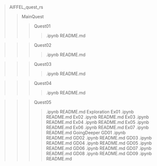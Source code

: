 > AIFFEL_quest_rs
>> MainQuest
>>> Quest01
>>>> .ipynb
>>>> README.md

>>> Quest02
>>>> .ipynb
>>>> README.md

>>> Quest03
>>>> .ipynb
>>>> README.md

>>> Quest04
>>>> .ipynb
>>>> README.md

>>> Quest05
>>>> .ipynb
>>>> README.md
>> Exploration
>>> Ex01
>>>> .ipynb
>>>> README.md
>>> Ex02
>>>> .ipynb
>>>> README.md
>>> Ex03
>>>> .ipynb
>>>> README.md
>>> Ex04
>>>> .ipynb
>>>> README.md
>>> Ex05
>>>> .ipynb
>>>> README.md
>>> Ex06
>>>> .ipynb
>>>> README.md
>>> Ex07
>>>> .ipynb
>>>> README.md
>> GoingDeeper
>>> GD01
>>>> .ipynb
>>>> README.md
>>> GD02
>>>> .ipynb
>>>> README.md
>>> GD03
>>>> .ipynb
>>>> README.md
>>> GD04
>>>> .ipynb
>>>> README.md
>>> GD05
>>>> .ipynb
>>>> README.md
>>> GD06
>>>> .ipynb
>>>> README.md
>>> GD07
>>>> .ipynb
>>>> README.md
>>> GD08
>>>> .ipynb
>>>> README.md
>>> GD09
>>>> .ipynb
>>>> README.md